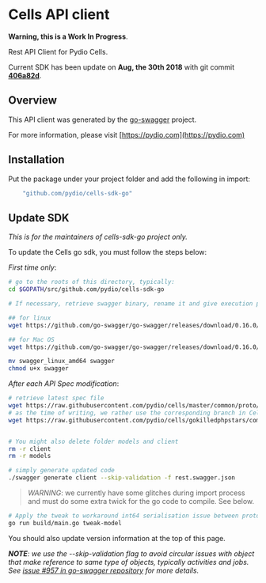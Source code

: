 # Cells API client

**Warning, this is a Work In Progress**.

Rest API Client for Pydio Cells.

Current SDK has been update on **Aug, the 30th 2018** with git commit **[406a82d](https://github.com/pydio/cells/commit/406a82dbe316cbb8c55f740b2b109c5c6a902fb6)**.

## Overview

This API client was generated by the [go-swagger](https://github.com/go-swagger/go-swagger) project.

For more information, please visit [https://pydio.com](https://pydio.com)

## Installation

Put the package under your project folder and add the following in import:

```go
    "github.com/pydio/cells-sdk-go"
```

## Update SDK

_This is for the maintainers of cells-sdk-go project only._

To update the Cells go sdk, you must follow the steps below:

_First time only_:

```sh
# go to the roots of this directory, typically:
cd $GOPATH/src/github.com/pydio/cells-sdk-go

# If necessary, retrieve swagger binary, rename it and give execution permission

## for linux
wget https://github.com/go-swagger/go-swagger/releases/download/0.16.0/swagger_linux_amd64

## for Mac OS
wget https://github.com/go-swagger/go-swagger/releases/download/0.16.0/swagger_darwin_amd64

mv swagger_linux_amd64 swagger
chmod u+x swagger
```

_After each API Spec modification_:

```sh
# retrieve latest spec file
wget https://raw.githubusercontent.com/pydio/cells/master/common/proto/rest/rest.swagger.json
# as the time of writing, we rather use the corresponding branch in Cells
wget https://raw.githubusercontent.com/pydio/cells/gokilledphpstars/common/proto/rest/rest.swagger.json


# You might also delete folder models and client
rm -r client
rm -r models

# simply generate updated code
./swagger generate client --skip-validation -f rest.swagger.json
```

> _WARNING_: we currently have some glitches during import process and must do some extra twick for the go code to compile. See below.

```sh
# Apply the tweak to workaround int64 serialisation issue between protobuf and swagger
go run build/main.go tweak-model
```

You should also update version information at the top of this page.

_**NOTE**: we use the --skip-validation flag to avoid circular issues with object that make reference to same type of objects, typically activities and jobs. See [issue #957 in go-swagger repository](https://github.com/go-swagger/go-swagger/issues/957) for more details._
